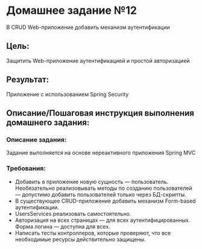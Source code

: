 # Домашнее задание №12
В CRUD Web-приложение добавить механизм аутентификации

## Цель:
Защитить Web-приложение аутентификацией и простой авторизацией

## Результат:
Приложение с использованием Spring Security

## Описание/Пошаговая инструкция выполнения домашнего задания:

### Описание задания:
Задание выполняется на основе нереактивного приложения Spring MVC

### Требования:
* Добавить в приложение новую сущность — пользователь. Необязательно реализовывать методы по созданию пользователей — допустимо
  добавить пользователей только через БД-скрипты.
* В существующее CRUD-приложение добавить механизм Form-based аутентификации.
* UsersServices реализовать самостоятельно.
* Авторизация на всех страницах — для всех аутентифицированных. Форма логина — доступна для всех.
* Написать тесты контроллеров, которые проверяют, что все необходимые ресурсы действительно защищены.